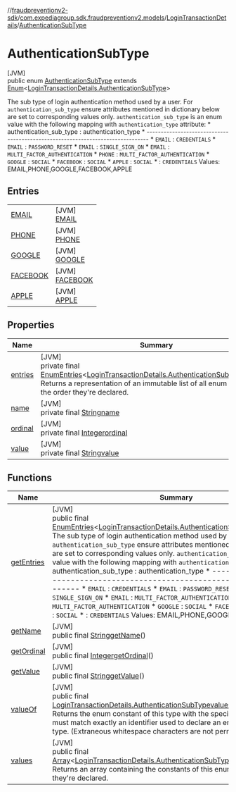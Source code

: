 //[fraudpreventionv2-sdk](../../../../index.md)/[com.expediagroup.sdk.fraudpreventionv2.models](../../index.md)/[LoginTransactionDetails](../index.md)/[AuthenticationSubType](index.md)

# AuthenticationSubType

[JVM]\
public enum [AuthenticationSubType](index.md) extends [Enum](https://docs.oracle.com/javase/8/docs/api/java/lang/Enum.html)&lt;[LoginTransactionDetails.AuthenticationSubType](index.md)&gt;

The sub type of login authentication method used by a user. For `authentication_sub_type` ensure attributes mentioned in dictionary below are set to corresponding values only. `authentication_sub_type` is an enum value with the following mapping with `authentication_type` attribute: *       authentication_sub_type   :     authentication_type * ------------------------------------------------------------------------------- * `EMAIL`                               : `CREDENTIALS` * `EMAIL`                               : `PASSWORD_RESET` * `EMAIL`                               : `SINGLE_SIGN_ON` * `EMAIL`                               : `MULTI_FACTOR_AUTHENTICATION` * `PHONE`                               : `MULTI_FACTOR_AUTHENTICATION` * `GOOGLE`                              : `SOCIAL` * `FACEBOOK`                            : `SOCIAL` * `APPLE`                               : `SOCIAL` *                                       : `CREDENTIALS` Values: EMAIL,PHONE,GOOGLE,FACEBOOK,APPLE

## Entries

| | |
|---|---|
| [EMAIL](-e-m-a-i-l/index.md) | [JVM]<br>[EMAIL](-e-m-a-i-l/index.md) |
| [PHONE](-p-h-o-n-e/index.md) | [JVM]<br>[PHONE](-p-h-o-n-e/index.md) |
| [GOOGLE](-g-o-o-g-l-e/index.md) | [JVM]<br>[GOOGLE](-g-o-o-g-l-e/index.md) |
| [FACEBOOK](-f-a-c-e-b-o-o-k/index.md) | [JVM]<br>[FACEBOOK](-f-a-c-e-b-o-o-k/index.md) |
| [APPLE](-a-p-p-l-e/index.md) | [JVM]<br>[APPLE](-a-p-p-l-e/index.md) |

## Properties

| Name | Summary |
|---|---|
| [entries](index.md#1367643928%2FProperties%2F-173342751) | [JVM]<br>private final [EnumEntries](https://kotlinlang.org/api/latest/jvm/stdlib/kotlin.enums/-enum-entries/index.html)&lt;[LoginTransactionDetails.AuthenticationSubType](index.md)&gt;[entries](index.md#1367643928%2FProperties%2F-173342751)<br>Returns a representation of an immutable list of all enum entries, in the order they're declared. |
| [name](../../-verification-type/_3_-d-s/index.md#-372974862%2FProperties%2F-173342751) | [JVM]<br>private final [String](https://docs.oracle.com/javase/8/docs/api/java/lang/String.html)[name](../../-verification-type/_3_-d-s/index.md#-372974862%2FProperties%2F-173342751) |
| [ordinal](../../-verification-type/_3_-d-s/index.md#-739389684%2FProperties%2F-173342751) | [JVM]<br>private final [Integer](https://docs.oracle.com/javase/8/docs/api/java/lang/Integer.html)[ordinal](../../-verification-type/_3_-d-s/index.md#-739389684%2FProperties%2F-173342751) |
| [value](-a-p-p-l-e/index.md#-2080597993%2FProperties%2F-173342751) | [JVM]<br>private final [String](https://docs.oracle.com/javase/8/docs/api/java/lang/String.html)[value](-a-p-p-l-e/index.md#-2080597993%2FProperties%2F-173342751) |

## Functions

| Name | Summary |
|---|---|
| [getEntries](get-entries.md) | [JVM]<br>public final [EnumEntries](https://kotlinlang.org/api/latest/jvm/stdlib/kotlin.enums/-enum-entries/index.html)&lt;[LoginTransactionDetails.AuthenticationSubType](index.md)&gt;[getEntries](get-entries.md)()<br>The sub type of login authentication method used by a user. For `authentication_sub_type` ensure attributes mentioned in dictionary below are set to corresponding values only. `authentication_sub_type` is an enum value with the following mapping with `authentication_type` attribute: *       authentication_sub_type   :     authentication_type * ------------------------------------------------------------------------------- * `EMAIL`                               : `CREDENTIALS` * `EMAIL`                               : `PASSWORD_RESET` * `EMAIL`                               : `SINGLE_SIGN_ON` * `EMAIL`                               : `MULTI_FACTOR_AUTHENTICATION` * `PHONE`                               : `MULTI_FACTOR_AUTHENTICATION` * `GOOGLE`                              : `SOCIAL` * `FACEBOOK`                            : `SOCIAL` * `APPLE`                               : `SOCIAL` *                                       : `CREDENTIALS` Values: EMAIL,PHONE,GOOGLE,FACEBOOK,APPLE |
| [getName](index.md#-744564328%2FFunctions%2F-173342751) | [JVM]<br>public final [String](https://docs.oracle.com/javase/8/docs/api/java/lang/String.html)[getName](index.md#-744564328%2FFunctions%2F-173342751)() |
| [getOrdinal](index.md#1664517798%2FFunctions%2F-173342751) | [JVM]<br>public final [Integer](https://docs.oracle.com/javase/8/docs/api/java/lang/Integer.html)[getOrdinal](index.md#1664517798%2FFunctions%2F-173342751)() |
| [getValue](get-value.md) | [JVM]<br>public final [String](https://docs.oracle.com/javase/8/docs/api/java/lang/String.html)[getValue](get-value.md)() |
| [valueOf](value-of.md) | [JVM]<br>public final [LoginTransactionDetails.AuthenticationSubType](index.md)[valueOf](value-of.md)([String](https://docs.oracle.com/javase/8/docs/api/java/lang/String.html)value)<br>Returns the enum constant of this type with the specified name. The string must match exactly an identifier used to declare an enum constant in this type. (Extraneous whitespace characters are not permitted.) |
| [values](values.md) | [JVM]<br>public final [Array](https://kotlinlang.org/api/latest/jvm/stdlib/kotlin/-array/index.html)&lt;[LoginTransactionDetails.AuthenticationSubType](index.md)&gt;[values](values.md)()<br>Returns an array containing the constants of this enum type, in the order they're declared. |
